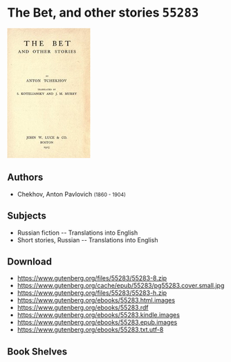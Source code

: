 # The Bet, and other stories <kbd>55283</kbd>

![](./cover.medium.jpg "")

## Authors


 - Chekhov, Anton Pavlovich <small>(1860 - 1904)</small>

## Subjects


 - Russian fiction -- Translations into English
 - Short stories, Russian -- Translations into English

## Download


 - https://www.gutenberg.org/files/55283/55283-8.zip
 - https://www.gutenberg.org/cache/epub/55283/pg55283.cover.small.jpg
 - https://www.gutenberg.org/files/55283/55283-h.zip
 - https://www.gutenberg.org/ebooks/55283.html.images
 - https://www.gutenberg.org/ebooks/55283.rdf
 - https://www.gutenberg.org/ebooks/55283.kindle.images
 - https://www.gutenberg.org/ebooks/55283.epub.images
 - https://www.gutenberg.org/ebooks/55283.txt.utf-8

## Book Shelves


